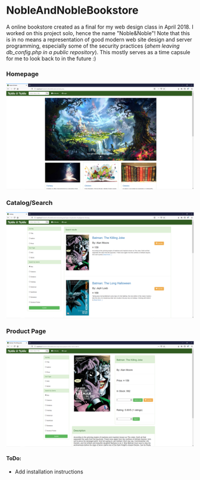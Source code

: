 # NobleAndNobleBookstore
A online bookstore created as a final for my web design class in April 2018. I worked on this project solo, hence the name "Noble&Noble"! Note that this is in no means a representation of good modern web site design and server programming, especially some of the security practices (*ahem leaving db_config.php in a public repository*). This mostly serves as a time capsule for me to look back to in the future :)

### Homepage
![alt text](./index.png "The Noble&Noble Homepage. Please don't come after me for using copyrighted images, I'm dumb and ain't got no monies :(")


### Catalog/Search
![alt text](./catalog.png "The Noble&Noble Catalog/Search page. Owo, look at dem search and filter options!")


### Product Page
![alt text](./product.png "The Noble&Noble product page. Simple as it is, I actually think this page still looks good today :)")


#### ToDo:
+ Add installation instructions
